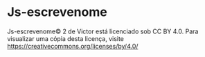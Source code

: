 # Js-escrevenome

Js-escrevenome© 2 de Victor está licenciado sob CC BY 4.0. Para visualizar uma cópia desta licença, visite https://creativecommons.org/licenses/by/4.0/
